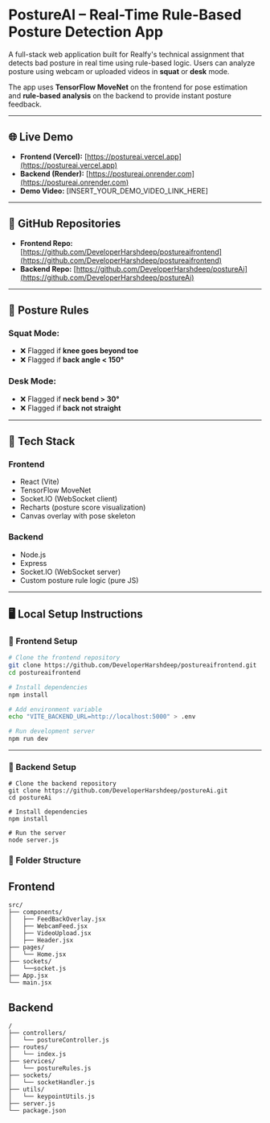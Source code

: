 # PostureAI – Real-Time Rule-Based Posture Detection App

A full-stack web application built for Realfy's technical assignment that detects bad posture in real time using rule-based logic. Users can analyze posture using webcam or uploaded videos in **squat** or **desk** mode.

The app uses **TensorFlow MoveNet** on the frontend for pose estimation and **rule-based analysis** on the backend to provide instant posture feedback.

---

## 🌐 Live Demo

- **Frontend (Vercel):** [https://postureai.vercel.app](https://postureai.vercel.app)
- **Backend (Render):** [https://postureai.onrender.com](https://postureai.onrender.com)
- **Demo Video:** [INSERT_YOUR_DEMO_VIDEO_LINK_HERE]

---

## 📁 GitHub Repositories

- **Frontend Repo:** [https://github.com/DeveloperHarshdeep/postureaifrontend](https://github.com/DeveloperHarshdeep/postureaifrontend)
- **Backend Repo:** [https://github.com/DeveloperHarshdeep/postureAi](https://github.com/DeveloperHarshdeep/postureAi)

---

## 🧠 Posture Rules

### Squat Mode:
- ❌ Flagged if **knee goes beyond toe**
- ❌ Flagged if **back angle < 150°**

### Desk Mode:
- ❌ Flagged if **neck bend > 30°**
- ❌ Flagged if **back not straight**

---

## 🚀 Tech Stack

### Frontend
- React (Vite)
- TensorFlow MoveNet
- Socket.IO (WebSocket client)
- Recharts (posture score visualization)
- Canvas overlay with pose skeleton

### Backend
- Node.js
- Express
- Socket.IO (WebSocket server)
- Custom posture rule logic (pure JS)

---

## 🖥️ Local Setup Instructions

### 🔷 Frontend Setup

```bash
# Clone the frontend repository
git clone https://github.com/DeveloperHarshdeep/postureaifrontend.git
cd postureaifrontend

# Install dependencies
npm install

# Add environment variable
echo "VITE_BACKEND_URL=http://localhost:5000" > .env

# Run development server
npm run dev
```
---
### 🔷 Backend Setup
```
# Clone the backend repository
git clone https://github.com/DeveloperHarshdeep/postureAi.git
cd postureAi

# Install dependencies
npm install

# Run the server
node server.js
```

### 📁 Folder Structure
## Frontend
```
src/
├── components/
│   ├── FeedBackOverlay.jsx
│   ├── WebcamFeed.jsx
│   ├── VideoUpload.jsx
│   ├── Header.jsx
├── pages/
│   └── Home.jsx
├── sockets/
│   └──socket.js
├── App.jsx
└── main.jsx
```
## Backend
```
/
├── controllers/
│   └── postureController.js
├── routes/
│   └── index.js
├── services/
│   └── postureRules.js
├── sockets/
│   └── socketHandler.js
├── utils/
│   └── keypointUtils.js
├── server.js
└── package.json

```
